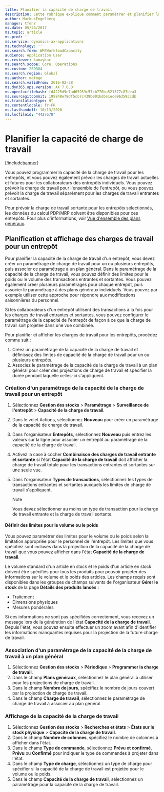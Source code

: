 ```yaml
---
title: Planifier la capacité de charge de travail
description: Cette rubrique explique comment paramétrer et planifier la capacité de charge de travail pour les collaborateurs d'un entrepôt ou pour un entrepôt entier.
author: MarkusFogelberg
manager: tfehr
ms.date: 05/26/2017
ms.topic: article
ms.prod: ''
ms.service: dynamics-ax-applications
ms.technology: ''
ms.search.form: WMSWorkloadCapacity
audience: Application User
ms.reviewer: kamaybac
ms.search.scope: Core, Operations
ms.custom: 269384
ms.search.region: Global
ms.author: mafoge
ms.search.validFrom: 2016-02-28
ms.dyn365.ops.version: AX 7.0.0
ms.openlocfilehash: fd4225d9e7ad65939c57cb770ba521377c87dea3
ms.sourcegitcommit: 199848e78df5cb7c439b001bdbe1ece963593cdb
ms.translationtype: HT
ms.contentlocale: fr-FR
ms.lasthandoff: 10/13/2020
ms.locfileid: "4427678"
---
```

# <a name="schedule-workload-capacity"></a>Planifier la capacité de charge de travail

[!include[banner](../includes/banner.md)]

Vous pouvez programmer la capacité de la charge de travail pour les entrepôts, et vous pouvez également prévoir les charges de travail actuelles et futures pour les collaborateurs des entrepôts individuels. Vous pouvez prévoir la charge de travail pour l'ensemble de l'entrepôt, ou vous pouvez prévoir la charge de travail séparément pour les charges de travail entrantes et sortantes.

Pour prévoir la charge de travail sortante pour les entrepôts sélectionnés, les données du calcul PDP/MRP doivent être disponibles pour ces entrepôts. Pour plus d'informations, voir [Vue d'ensemble des plans généraux](../master-planning/master-plans.md).

## <a name="schedule-and-view-workloads-for-a-warehouse"></a>Planification et affichage des charges de travail pour un entrepôt

Pour planifier la capacité de la charge de travail d'un entrepôt, vous devez créer un paramétrage de charge de travail pour un ou plusieurs entrepôts, puis associer ce paramétrage à un plan général. Dans le paramétrage de la capacité de la charge de travail, vous pouvez définir des limites pour le poids ou le volume des transactions entrantes et sortantes. Vous pouvez également créer plusieurs paramétrages pour chaque entrepôt, puis associer le paramétrage à des plans généraux individuels. Vous pouvez par exemple utiliser cette approche pour répondre aux modifications saisonnières du personnel.

Si les collaborateurs d'un entrepôt utilisent des transactions à la fois pour les charges de travail entrantes et sortantes, vous pouvez configurer le paramétrage de la capacité de l'entrepôt de façon à ce que la charge de travail soit projetée dans une vue combinée.

Pour planifier et afficher les charges de travail pour les entrepôts, procédez comme suit :

1. Créez un paramétrage de la capacité de la charge de travail et définissez des limites de capacité de la charge de travail pour un ou plusieurs entrepôts.
2. Associez le paramétrage de la capacité de la charge de travail à un plan général pour créer des projections de charge de travail et spécifier la durée pendant laquelle celles-ci s'appliquent.

### <a name="create-a-workload-capacity-setup-for-a-warehouse"></a>Création d'un paramétrage de la capacité de la charge de travail pour un entrepôt

1. Sélectionnez **Gestion des stocks** \> **Paramétrage** \> **Surveillance de l'entrepôt** \> **Capacité de la charge de travail**.
2. Dans le volet Actions, sélectionnez **Nouveau** pour créer un paramétrage de la capacité de charge de travail.
3. Dans l'organisateur **Entrepôts**, sélectionnez **Nouveau** puis entrez les valeurs sur la ligne pour associer un entrepôt au paramétrage de la capacité de la charge de travail.
4. Activez la case à cocher **Combinaison des charges de travail entrante et sortante** si l'état **Capacité de la charge de travail** doit afficher la charge de travail totale pour les transactions entrantes et sortantes sur une seule vue.
5. Dans l'organisateur **Types de transactions**, sélectionnez les types de transactions entrantes et sortantes auxquels les limites de charge de travail s'appliquent.

    > [!NOTE]
    > Vous devez sélectionner au moins un type de transaction pour la charge de travail entrante et la charge de travail sortante.

#### <a name="define-limits-for-volume-or-weight"></a>Définir des limites pour le volume ou le poids

Vous pouvez paramétrer des limites pour le volume ou le poids selon la limitation appropriée pour le personnel de l'entrepôt. Les limites que vous spécifiez sont incluses dans la projection de la capacité de la charge de travail que vous pouvez afficher dans l'état **Capacité de la charge de travail**.

Le volume standard d'un article en stock et le poids d'un article en stock doivent être spécifiés pour tous les produits pour pouvoir projeter des informations sur le volume et le poids des articles. Les champs requis sont disponibles dans les groupes de champs suivants de l'organisateur **Gérer le stock** de la page **Détails des produits lancés** :

- Traitement
- Dimensions physiques
- Mesures pondérales

Si ces informations ne sont pas spécifiées correctement, vous recevez un message lors de la génération de l'état **Capacité de la charge de travail**. Depuis l'état, vous pouvez ensuite effectuer un zoom avant afin d'identifier les informations manquantes requises pour la projection de la future charge de travail.

### <a name="associate-a-workload-capacity-setup-with-a-master-plan"></a>Association d'un paramétrage de la capacité de la charge de travail à un plan général

1. Sélectionnez **Gestion des stocks** \> **Périodique** \> **Programmer la charge de travail**.
2. Dans le champ **Plans généraux**, sélectionnez le plan général à utiliser pour les projections de charge de travail.
3. Dans le champ **Nombre de jours**, spécifiez le nombre de jours couvert par la projection de charge de travail.
4. Dans le champ **Charge de travail**, sélectionnez le paramétrage de charge de travail à associer au plan général.

### <a name="view-workload-capacity"></a>Affichage de la capacité de la charge de travail

1. Sélectionnez **Gestion des stocks** \> **Recherches et états** \> **États sur le stock physique** \> **Capacité de la charge de travail**.
2. Dans le champ **Nombre de colonnes**, spécifiez le nombre de colonnes à afficher dans l'état.
3. Dans le champ **Type de commande**, sélectionnez **Prévu et confirmé**, **Prévu** ou **Confirmé** pour indiquer le type de commandes à projeter dans l'état.
4. Dans le champ **Type de charge**, sélectionnez un type de charge pour spécifier si la capacité de la charge de travail est projetée pour le volume ou le poids.
5. Dans le champ **Capacité de la charge de travail**, sélectionnez un paramétrage pour la capacité de la charge de travail.
